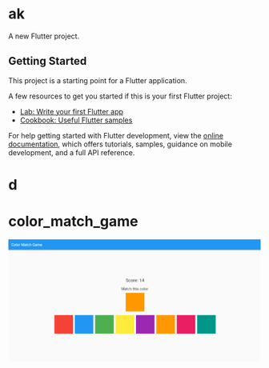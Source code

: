 # ak

A new Flutter project.

## Getting Started

This project is a starting point for a Flutter application.

A few resources to get you started if this is your first Flutter project:

- [Lab: Write your first Flutter app](https://docs.flutter.dev/get-started/codelab)
- [Cookbook: Useful Flutter samples](https://docs.flutter.dev/cookbook)

For help getting started with Flutter development, view the
[online documentation](https://docs.flutter.dev/), which offers tutorials,
samples, guidance on mobile development, and a full API reference.
# d
# color_match_game
![flutter game look](https://github.com/chintu4/color_match_game/blob/8c09c0ed62d88e1dadace8e254ef4a5e7e6cc538/Screenshot%20from%202023-10-22%2019-31-08.png)
